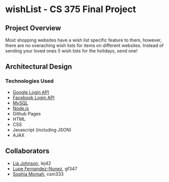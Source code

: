 # wishList - CS 375 Final Project

## Project Overview
Most shopping websites have a wish list specific feature to them, however, there are no overaching wish lists for items on different websites. Instead of sending your loved ones 5 wish lists for the holidays, send one!

## Architectural Design
### Technologies Used
* [Google Login API](https://developers.google.com/identity/sign-in/web/sign-in)
* [Facebook Login API](https://developers.facebook.com/docs/facebook-login/)
* [MySQL](https://www.mysql.com/)
* [Node.js](https://nodejs.org/en/)
* Github Pages
* HTML
* CSS
* Javascript (including JSON)
* AJAX

## Collaborators
* [Lia Johnson](mailto:lej42@drexel.edu), lej42
* [Lupe Fernandez-Nunez](mailto:gf347@drexel.edu), gf347
* [Sophia Momah](mailto:csm333@drexel.edu), csm333

